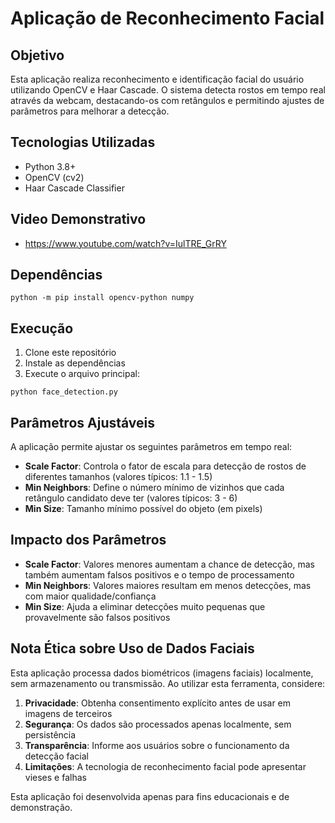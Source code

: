 # Aplicação de Reconhecimento Facial

## Objetivo
Esta aplicação realiza reconhecimento e identificação facial do usuário utilizando OpenCV e Haar Cascade. O sistema detecta rostos em tempo real através da webcam, destacando-os com retângulos e permitindo ajustes de parâmetros para melhorar a detecção.

## Tecnologias Utilizadas
- Python 3.8+
- OpenCV (cv2)
- Haar Cascade Classifier

## Video Demonstrativo 
- https://www.youtube.com/watch?v=IulTRE_GrRY

## Dependências
```
python -m pip install opencv-python numpy
```

## Execução
1. Clone este repositório
2. Instale as dependências
3. Execute o arquivo principal:
```
python face_detection.py
```

## Parâmetros Ajustáveis
A aplicação permite ajustar os seguintes parâmetros em tempo real:

- **Scale Factor**: Controla o fator de escala para detecção de rostos de diferentes tamanhos (valores típicos: 1.1 - 1.5)
- **Min Neighbors**: Define o número mínimo de vizinhos que cada retângulo candidato deve ter (valores típicos: 3 - 6)
- **Min Size**: Tamanho mínimo possível do objeto (em pixels)

## Impacto dos Parâmetros
- **Scale Factor**: Valores menores aumentam a chance de detecção, mas também aumentam falsos positivos e o tempo de processamento
- **Min Neighbors**: Valores maiores resultam em menos detecções, mas com maior qualidade/confiança
- **Min Size**: Ajuda a eliminar detecções muito pequenas que provavelmente são falsos positivos

## Nota Ética sobre Uso de Dados Faciais
Esta aplicação processa dados biométricos (imagens faciais) localmente, sem armazenamento ou transmissão. Ao utilizar esta ferramenta, considere:

1. **Privacidade**: Obtenha consentimento explícito antes de usar em imagens de terceiros
2. **Segurança**: Os dados são processados apenas localmente, sem persistência
3. **Transparência**: Informe aos usuários sobre o funcionamento da detecção facial
4. **Limitações**: A tecnologia de reconhecimento facial pode apresentar vieses e falhas

Esta aplicação foi desenvolvida apenas para fins educacionais e de demonstração.
